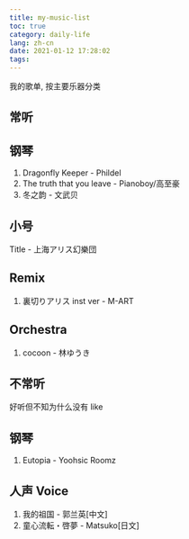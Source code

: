 ```yaml
---
title: my-music-list
toc: true
category: daily-life
lang: zh-cn
date: 2021-01-12 17:28:02
tags:
---
```


我的歌单, 按主要乐器分类

<!-- more -->

## 常听

## 钢琴

1. Dragonfly Keeper - Phildel
2. The truth that you leave - Pianoboy/高至豪
3. 冬之韵 - 文武贝

## 小号

Title - 上海アリス幻樂団

## Remix

1. 裏切りアリス inst ver - M-ART

## Orchestra

1. cocoon - 林ゆうき

## 不常听

好听但不知为什么没有 like

## 钢琴

1. Eutopia - Yoohsic Roomz

## 人声 Voice

1. 我的祖国 - 郭兰英\[中文\]
2. 童心流転・啓夢 - Matsuko\[日文\]

